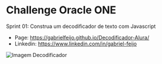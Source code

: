 # Challenge Oracle ONE



Sprint 01: Construa um decodificador de texto com Javascript



* Page: https://gabrielfeijo.github.io/Decodificador-Alura/
* Linkedin: https://www.linkedin.com/in/gabriel-feijo

![Imagem Decodificador](https://i.imgur.com/OC4wFUU.png)

